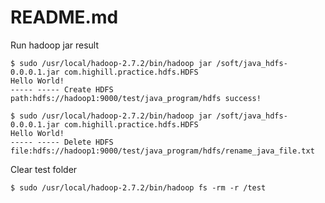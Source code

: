 # README.md

Run hadoop jar result  

```  
$ sudo /usr/local/hadoop-2.7.2/bin/hadoop jar /soft/java_hdfs-0.0.0.1.jar com.highill.practice.hdfs.HDFS
Hello World!
----- ----- Create HDFS path:hdfs://hadoop1:9000/test/java_program/hdfs success!

$ sudo /usr/local/hadoop-2.7.2/bin/hadoop jar /soft/java_hdfs-0.0.0.1.jar com.highill.practice.hdfs.HDFS
Hello World!
----- ----- Delete HDFS file:hdfs://hadoop1:9000/test/java_program/hdfs/rename_java_file.txt

```  




Clear test folder  

```  
$ sudo /usr/local/hadoop-2.7.2/bin/hadoop fs -rm -r /test

```  

